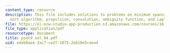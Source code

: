 ```yaml
---
content_type: resource
description: This file includes solutions to problems on minimum spanning tree, bubble
  sort algorithm, propulsion, convolution, ambiguity function, and Laplace transform.
file: https://ol-ocw-studio-app-production.s3.amazonaws.com/courses/16-01-unified-engineering-i-ii-iii-iv-fall-2005-spring-2006/e4eb0aee3ac7ce2f10752e610e5ceea4_pset9_sol_04.pdf
file_type: application/pdf
resourcetype: Document
title: pset9_sol_04.pdf
uid: e4eb0aee-3ac7-ce2f-1075-2e610e5ceea4
---
```

